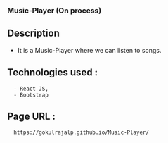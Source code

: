 ### Music-Player (On process)
## Description
- It is a Music-Player where we can listen to songs.
## Technologies used : 
      - React JS, 
      - Bootstrap
## Page URL : 
      https://gokulrajalp.github.io/Music-Player/
